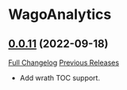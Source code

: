 # WagoAnalytics

## [0.0.11](https://github.com/wagoio/WagoAnalytics/tree/0.0.11) (2022-09-18)
[Full Changelog](https://github.com/wagoio/WagoAnalytics/commits/0.0.11) [Previous Releases](https://github.com/wagoio/WagoAnalytics/releases)

- Add wrath TOC support.  